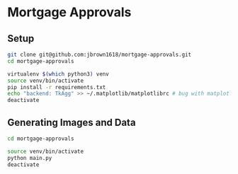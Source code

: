# Mortgage Approvals

## Setup

```bash
git clone git@github.com:jbrown1618/mortgage-approvals.git
cd mortgage-approvals

virtualenv $(which python3) venv
source venv/bin/activate
pip install -r requirements.txt
echo "backend: TkAgg" >> ~/.matplotlib/matplotlibrc # bug with matplotlib on osx
deactivate
```

## Generating Images and Data

```bash
cd mortgage-approvals

source venv/bin/activate
python main.py
deactivate
```